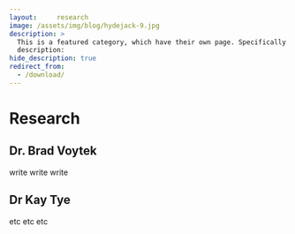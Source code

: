 ```yaml
---
layout:     research
image: /assets/img/blog/hydejack-9.jpg
description: >
  This is a featured category, which have their own page. Specifically for the research page. 
  description: 
hide_description: true
redirect_from:
  - /download/
---
```


# Research

## Dr. Brad Voytek
write write write


## Dr Kay Tye
etc etc etc 